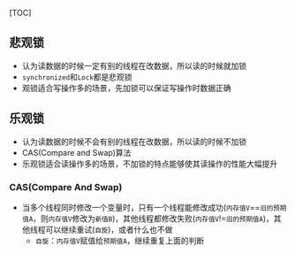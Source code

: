 [TOC]

## 悲观锁
* 认为读数据的时候一定有别的线程在改数据，所以读的时候就加锁
* `synchronized`和`Lock`都是悲观锁
* 观锁适合写操作多的场景，先加锁可以保证写操作时数据正确

## 乐观锁
* 认为读数据的时候不会有别的线程在改数据，所以读的时候不加锁
* CAS(Compare and Swap)算法
* 乐观锁适合读操作多的场景，不加锁的特点能够使其读操作的性能大幅提升

### CAS(Compare And Swap)
* 当多个线程同时修改一个变量时，只有一个线程能修改成功(`内存值V`==`旧的预期值A`，则`内存值V`修改为`新值B`)，其他线程都修改失败(`内存值V`!=`旧的预期值A`)，其他线程可以继续重试(`自旋`)，或者什么也不做
	* `自旋`：`内存值V`赋值给`预期值A`，继续重复上面的判断

